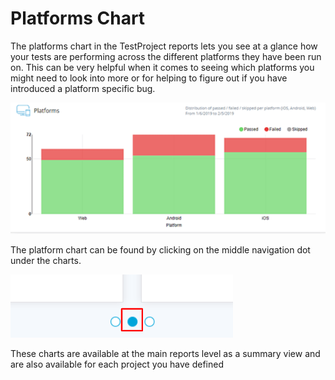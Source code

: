 # Platforms Chart

The platforms chart in the TestProject reports lets you see at a glance how your tests are performing across the different platforms they have been run on. This can be very helpful when it comes to seeing which platforms you might need to look into more or for helping to figure out if you have introduced a platform specific bug.

 

![Platform Plot](../../.gitbook/assets/image%20%28109%29.png)

The platform chart can be found by clicking on the middle navigation dot under the charts.

![Platform and Distribution Plots Location](../../.gitbook/assets/image%20%28105%29%20%281%29.png)

These charts are available at the main reports level as a summary view and are also available for each project you have defined

